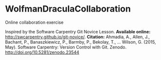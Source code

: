 # WolfmanDraculaCollaboration
Online collaboration exercise


Inspired by the Software Carpentry Git Novice Lesson.
**Available online:** http://swcarpentry.github.io/git-novice/.
**Citation:** Ahmadia, A., Allen, J., Bachant, P., Banaszkiewicz, P., Barmby, P., Bekolay, T., … Wilson, G. (2015, May). Software Carpentry: Version Control with Git. Zenodo. http://doi.org/10.5281/zenodo.23544
